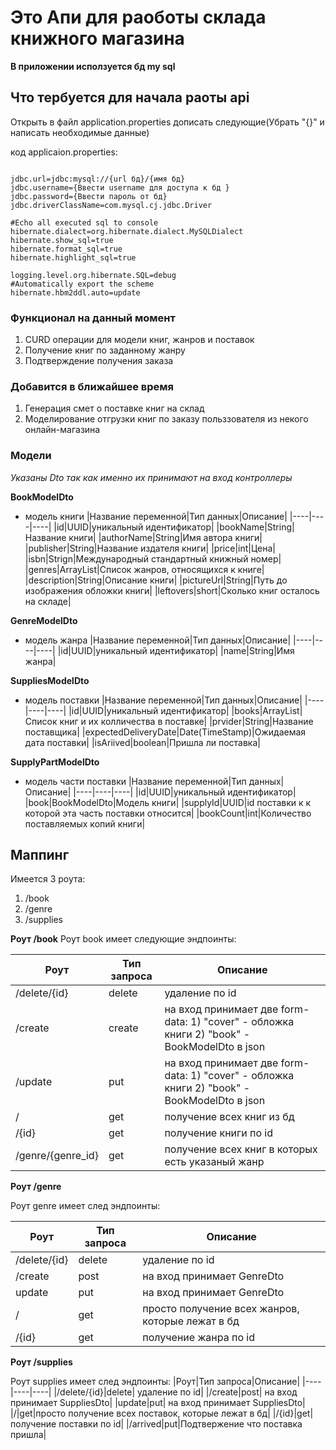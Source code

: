 # Это Апи для раоботы склада книжного магазина

**В приложении исползуется бд my sql** 

## Что тербуется для начала раоты api
  Открыть в файл application.properties дописать следующие(Убрать "{}" и написать необходимые данные)

  код applicaion.properties:
  
  ```
  
  jdbc.url=jdbc:mysql://{url бд}/{имя бд}
  jdbc.username={Ввести username для доступа к бд }
  jdbc.password={Ввести пароль от бд}
  jdbc.driverClassName=com.mysql.cj.jdbc.Driver 
  
  #Echo all executed sql to console
  hibernate.dialect=org.hibernate.dialect.MySQLDialect
  hibernate.show_sql=true 
  hibernate.format_sql=true
  hibernate.highlight_sql=true
  
  logging.level.org.hibernate.SQL=debug 
  #Automatically export the scheme
  hibernate.hbm2ddl.auto=update
  
  ```
  
### Функционал на данный момент
  1) CURD операции для модели книг, жанров и поставок
  2) Получение книг по заданному жанру
  3) Подтверждение получения заказа

### Добавится в ближайшее время
  1) Генерация смет о поставке книг на склад
  2) Моделирование отгрузки книг по заказу польззователя из некого онлайн-магазина
  

### Модели
  *Указаны Dto так как именно их принимают на вход контроллеры*

  **BookModelDto**
  - модель книги
    |Название переменной|Тип данных|Описание|
    |----|----|----|
    |id|UUID|уникальный идентификатор|
    |bookName|String|Название книги|
    |authorName|String|Имя автора книги|
    |publisher|String|Название издателя книги|
    |price|int|Цена|
    |isbn|Strign|Международный стандартный книжный номер|
    |genres|ArrayList<GenreModelDto>|Список жанров, относящихся к книге|
    |description|String|Описание книги|
    |pictureUrl|String|Путь до изображения обложки книги|
    |leftovers|short|Сколько книг осталось на складе|

  **GenreModelDto**
  - модель жанра
    |Название переменной|Тип данных|Описание|
    |----|----|----|
    |id|UUID|уникальный идентификатор|
    |name|String|Имя жанра|

  **SuppliesModelDto**
  - модель поставки
    |Название переменной|Тип данных|Описание|
    |----|----|----|
    |id|UUID|уникальный идентификатор|
    |books|ArrayList<SupplyPartModelDto>|Список книг и их колличества в поставке|
    |prvider|String|Название поставщика|
    |expectedDeliveryDate|Date(TimeStamp)|Ожидаемая дата поставки|
    |isAriived|boolean|Пришла ли поставка|

  **SupplyPartModelDto**
  - модель части поставки
    |Название переменной|Тип данных|Описание|
    |----|----|----|
    |id|UUID|уникальный идентификатор|
    |book|BookModelDto|Модель книги|
    |supplyId|UUID|id поставки к к которой эта часть поставки относится|
    |bookCount|int|Количество поставляемых копий книги|

## Маппинг
  Имеется 3 роута:
  1) /book 
  2) /genre
  3) /supplies
  
  **Роут /book**
  Роут book имеет следующие эндпоинты:

  |Роут|Тип запроса|Описание|
  |----|----|----|
  |/delete/{id} |delete| удаление по id|
  |/create |create| на вход принимает две form-data: 1) "cover" - обложка книги 2) "book" - BookModelDto в json|
  |/update |put| на вход принимает две form-data: 1) "cover" - обложка книги 2) "book" - BookModelDto в json|
  |/ |get| получение всех книг из бд|
  |/{id} |get| получение книги по id|
  |/genre/{genre_id} |get|получение всех книг в которых есть указаный жанр|

  **Роут /genre**

  Роут genre имеет след эндпоинты:
    
  |Роут|Тип запроса|Описание|
  |----|----|----|
  |/delete/{id}|delete| удаление по id|
  |/create|post|на вход принимает GenreDto|
  |update|put|на вход принимает GenreDto|
  |/|get|просто получение всех жанров, которые лежат в бд|
  |/{id}|get|получение жанра по id|

  **Роут /supplies**

  Роут supplies имеет след эндпоинты:
  |Роут|Тип запроса|Описание|
  |----|----|----| 
  |/delete/{id}|delete| удаление по id|
  |/create|post| на вход принимает SuppliesDto|
  |update|put| на вход принимает SuppliesDto|
  |/|get|просто получение всех поставок, которые лежат в бд|
  |/{id}|get| получение поставки по id|
  |/arrived|put|Подтвержение что поставка пришла|
